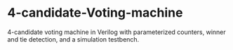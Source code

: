 # 4-candidate-Voting-machine
4-candidate voting machine in Verilog with parameterized counters, winner and tie detection, and a simulation testbench.
